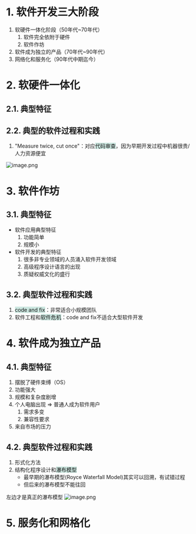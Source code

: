 # 1. 软件开发三大阶段

1. 软硬件一体化阶段（50年代~70年代）
    1. 软件完全依附于硬件
    2. 软件作坊
2. 软件成为独立的产品（70年代~90年代）
3. 网络化和服务化（90年代中期迄今）


# 2. 软硬件一体化

## 2.1. 典型特征



## 2.2. 典型的软件过程和实践

1. "Measure twice, cut once"：对应<span style="background:rgba(3, 135, 102, 0.2)">代码审查</span>，因为早期开发过程中机器很贵/人力资源便宜

![image.png](https://chillcharlie-img.oss-cn-hangzhou.aliyuncs.com/image%2F2024%2F03%2F05%2F10-31-39-29ca6a8d313198dbe4561784f77f99c5-20240305103137-772dc3.png)


# 3. 软件作坊

## 3.1. 典型特征

- 软件应用典型特征
	1. 功能简单
	2. 规模小
- 软件开发的典型特征
	1. 很多非专业领域的人员涌入软件开发领域
	2. 高级程序设计语言的出现
	3. 质疑权威文化的盛行

## 3.2. 典型软件过程和实践

1. <span style="background:rgba(3, 135, 102, 0.2)">code and fix</span>：非常适合小规模团队
2. 软件工程和<span style="background:rgba(3, 135, 102, 0.2)">软件危机</span>：code and fix不适合大型软件开发

# 4. 软件成为独立产品


## 4.1. 典型特征

1. 摆脱了硬件束缚（OS）
2. 功能强大
3. 规模和复杂度剧增
4. 个人电脑出现 => 普通人成为软件用户
	1. 需求多变
	2. 兼容性要求
5. 来自市场的压力

## 4.2. 典型软件过程和实践

1. 形式化方法
2. 结构化程序设计和<span style="background:rgba(3, 135, 102, 0.2)">瀑布模型</span>
	- 最早期的瀑布模型(Royce Waterfall Model)其实可以回溯，有试错过程
	- 但后来的瀑布模型不能往回

左边才是真正的瀑布模型
![image.png](https://chillcharlie-img.oss-cn-hangzhou.aliyuncs.com/image%2F2024%2F03%2F05%2F11-21-53-71b18599d32010fc1b873fcbbdb93eee-20240305112152-b43dd0.png)

# 5. 服务化和网格化



